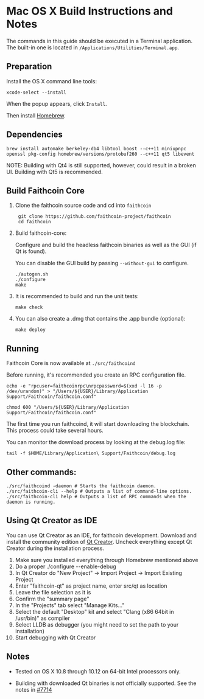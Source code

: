 Mac OS X Build Instructions and Notes
====================================
The commands in this guide should be executed in a Terminal application.
The built-in one is located in `/Applications/Utilities/Terminal.app`.

Preparation
-----------
Install the OS X command line tools:

`xcode-select --install`

When the popup appears, click `Install`.

Then install [Homebrew](http://brew.sh).

Dependencies
----------------------

    brew install automake berkeley-db4 libtool boost --c++11 miniupnpc openssl pkg-config homebrew/versions/protobuf260 --c++11 qt5 libevent

NOTE: Building with Qt4 is still supported, however, could result in a broken UI. Building with Qt5 is recommended.

Build Faithcoin Core
------------------------

1. Clone the faithcoin source code and cd into `faithcoin`

        git clone https://github.com/faithcoin-project/faithcoin
        cd faithcoin

2.  Build faithcoin-core:

    Configure and build the headless faithcoin binaries as well as the GUI (if Qt is found).

    You can disable the GUI build by passing `--without-gui` to configure.

        ./autogen.sh
        ./configure
        make

3.  It is recommended to build and run the unit tests:

        make check

4.  You can also create a .dmg that contains the .app bundle (optional):

        make deploy

Running
-------

Faithcoin Core is now available at `./src/faithcoind`

Before running, it's recommended you create an RPC configuration file.

    echo -e "rpcuser=faithcoinrpc\nrpcpassword=$(xxd -l 16 -p /dev/urandom)" > "/Users/${USER}/Library/Application Support/Faithcoin/faithcoin.conf"

    chmod 600 "/Users/${USER}/Library/Application Support/Faithcoin/faithcoin.conf"

The first time you run faithcoind, it will start downloading the blockchain. This process could take several hours.

You can monitor the download process by looking at the debug.log file:

    tail -f $HOME/Library/Application\ Support/Faithcoin/debug.log

Other commands:
-------

    ./src/faithcoind -daemon # Starts the faithcoin daemon.
    ./src/faithcoin-cli --help # Outputs a list of command-line options.
    ./src/faithcoin-cli help # Outputs a list of RPC commands when the daemon is running.

Using Qt Creator as IDE
------------------------
You can use Qt Creator as an IDE, for faithcoin development.
Download and install the community edition of [Qt Creator](https://www.qt.io/download/).
Uncheck everything except Qt Creator during the installation process.

1. Make sure you installed everything through Homebrew mentioned above
2. Do a proper ./configure --enable-debug
3. In Qt Creator do "New Project" -> Import Project -> Import Existing Project
4. Enter "faithcoin-qt" as project name, enter src/qt as location
5. Leave the file selection as it is
6. Confirm the "summary page"
7. In the "Projects" tab select "Manage Kits..."
8. Select the default "Desktop" kit and select "Clang (x86 64bit in /usr/bin)" as compiler
9. Select LLDB as debugger (you might need to set the path to your installation)
10. Start debugging with Qt Creator

Notes
-----

* Tested on OS X 10.8 through 10.12 on 64-bit Intel processors only.

* Building with downloaded Qt binaries is not officially supported. See the notes in [#7714](https://github.com/bitcoin/bitcoin/issues/7714)
